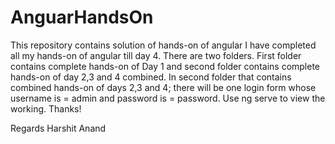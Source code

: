 # AnguarHandsOn
This repository contains solution of hands-on of angular 
I have completed all my hands-on of angular till day 4. 
There are two folders. First folder contains complete hands-on of Day 1 and second folder contains complete hands-on of day 2,3 and 4 combined.
In second folder that contains combined hands-on of days 2,3 and 4; there will be one login form whose username is = admin and password is = password.
Use ng serve to view the working.
Thanks!

Regards
Harshit Anand

